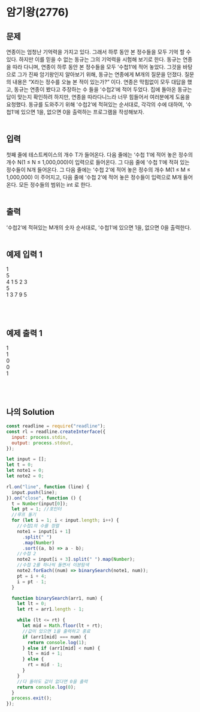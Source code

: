 # 암기왕(2776)

## 문제

연종이는 엄청난 기억력을 가지고 있다. 그래서 하루 동안 본 정수들을 모두 기억 할 수 있다. 하지만 이를 믿을 수 없는 동규는 그의 기억력을 시험해 보기로 한다. 동규는 연종을 따라 다니며, 연종이 하루 동안 본 정수들을 모두 ‘수첩1’에 적어 놓았다. 그것을 바탕으로 그가 진짜 암기왕인지 알아보기 위해, 동규는 연종에게 M개의 질문을 던졌다. 질문의 내용은 “X라는 정수를 오늘 본 적이 있는가?” 이다. 연종은 막힘없이 모두 대답을 했고, 동규는 연종이 봤다고 주장하는 수 들을 ‘수첩2’에 적어 두었다. 집에 돌아온 동규는 답이 맞는지 확인하려 하지만, 연종을 따라다니느라 너무 힘들어서 여러분에게 도움을 요청했다. 동규를 도와주기 위해 ‘수첩2’에 적혀있는 순서대로, 각각의 수에 대하여, ‘수첩1’에 있으면 1을, 없으면 0을 출력하는 프로그램을 작성해보자.
<br/>
<br/>

## 입력

첫째 줄에 테스트케이스의 개수 T가 들어온다. 다음 줄에는 ‘수첩 1’에 적어 놓은 정수의 개수 N(1 ≤ N ≤ 1,000,000)이 입력으로 들어온다. 그 다음 줄에 ‘수첩 1’에 적혀 있는 정수들이 N개 들어온다. 그 다음 줄에는 ‘수첩 2’에 적어 놓은 정수의 개수 M(1 ≤ M ≤ 1,000,000) 이 주어지고, 다음 줄에 ‘수첩 2’에 적어 놓은 정수들이 입력으로 M개 들어온다. 모든 정수들의 범위는 int 로 한다.
<br/>
<br/>

## 출력

‘수첩2’에 적혀있는 M개의 숫자 순서대로, ‘수첩1’에 있으면 1을, 없으면 0을 출력한다.
<br/>
<br/>

## 예제 입력 1

1<br/>
5<br/>
4 1 5 2 3<br/>
5<br/>
1 3 7 9 5

<br/>
<br/>

## 예제 출력 1

1<br/>
1<br/>
0<br/>
0<br/>
1

<br/>
<br/>

## 나의 Solution

```javascript
const readline = require("readline");
const rl = readline.createInterface({
  input: process.stdin,
  output: process.stdout,
});

let input = [];
let t = 0;
let note1 = 0;
let note2 = 0;

rl.on("line", function (line) {
  input.push(line);
}).on("close", function () {
  t = Number(input[0]);
  let pt = 1; //포인터
  //루프 돌기
  for (let i = 1; i < input.length; i++) {
    //수첩1의 수를 정렬
    note1 = input[i + 1]
      .split(" ")
      .map(Number)
      .sort((a, b) => a - b);
    //수첩 2
    note2 = input[i + 3].split(" ").map(Number);
    //수첩 2를 하나씩 돌면서 이분탐색
    note2.forEach((num) => binarySearch(note1, num));
    pt = i + 4;
    i = pt - 1;
  }

  function binarySearch(arr1, num) {
    let lt = 0;
    let rt = arr1.length - 1;

    while (lt <= rt) {
      let mid = Math.floor(lt + rt);
      //값이 있으면 1을 출력하고 종료
      if (arr1[mid] === num) {
        return console.log(1);
      } else if (arr1[mid] < num) {
        lt = mid + 1;
      } else {
        rt = mid - 1;
      }
    }
    //다 돌아도 값이 없다면 0을 출력
    return console.log(0);
  }
  process.exit();
});
```
